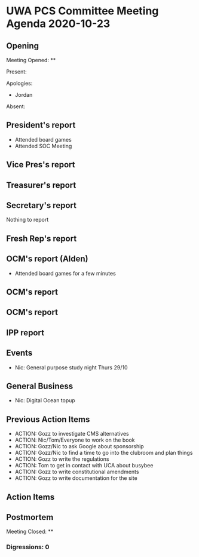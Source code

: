 # UWA PCS Committee Meeting Agenda 2020-10-23

## Opening

Meeting Opened: **

Present:

Apologies:

- Jordan

Absent:

## President's report

- Attended board games
- Attended SOC Meeting

## Vice Pres's report

## Treasurer's report

## Secretary's report

Nothing to report

## Fresh Rep's report

## OCM's report (Alden)

- Attended board games for a few minutes

## OCM's report

## OCM's report

## IPP report

## Events

- Nic: General purpose study night Thurs 29/10

## General Business

- Nic: Digital Ocean topup

## Previous Action Items

- ACTION: Gozz to investigate CMS alternatives
- ACTION: Nic/Tom/Everyone to work on the book
- ACTION: Gozz/Nic to ask Google about sponsorship
- ACTION: Gozz/Nic to find a time to go into the clubroom and plan things
- ACTION: Gozz to write the regulations
- ACTION: Tom to get in contact with UCA about busybee
- ACTION: Gozz to write constitutional amendments
- ACTION: Gozz to write documentation for the site

## Action Items

## Postmortem

Meeting Closed: **

### Digressions: 0
